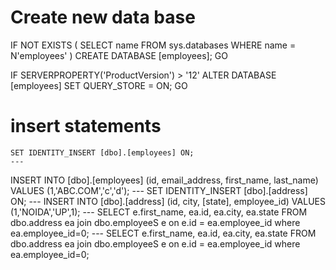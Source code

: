 # Create new data base
IF NOT EXISTS (
      SELECT name
      FROM sys.databases
      WHERE name = N'employees'
      )
   CREATE DATABASE [employees];
GO

IF SERVERPROPERTY('ProductVersion') > '12'
   ALTER DATABASE [employees] SET QUERY_STORE = ON;
GO

# insert statements

    SET IDENTITY_INSERT [dbo].[employees] ON;
    ---
  INSERT INTO [dbo].[employees] (id, email_address, first_name, last_name)
  VALUES (1,'ABC.COM','c','d');
    ---
   SET IDENTITY_INSERT [dbo].[address] ON;
    ---
  INSERT INTO [dbo].[address] (id, city, [state], employee_id)
  VALUES (1,'NOIDA','UP',1);
    ---
  SELECT e.first_name, ea.id, ea.city, ea.state FROM dbo.address ea join dbo.employeeS e on e.id = ea.employee_id where ea.employee_id=0;
    ---
  SELECT
        e.first_name,
        ea.id,
        ea.city,
        ea.state 
    FROM
        dbo.address ea 
    join
        dbo.employeeS e 
            on e.id = ea.employee_id 
    where
        ea.employee_id=0;